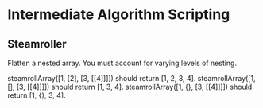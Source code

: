 # Intermediate Algorithm Scripting
## Steamroller

Flatten a nested array. You must account for varying levels of nesting.

steamrollArray([1, [2], [3, [[4]]]]) should return [1, 2, 3, 4].
steamrollArray([1, [], [3, [[4]]]]) should return [1, 3, 4].
steamrollArray([1, {}, [3, [[4]]]]) should return [1, {}, 3, 4].
